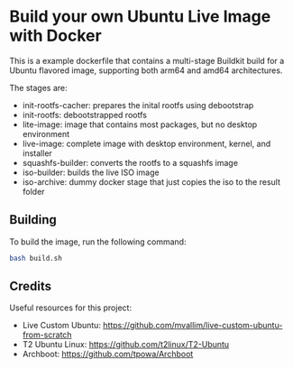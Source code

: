# Build your own Ubuntu Live Image with Docker

This is a example dockerfile that contains a multi-stage Buildkit build for a Ubuntu flavored image, supporting both arm64 and amd64 architectures.

The stages are:
- init-rootfs-cacher: prepares the inital rootfs using debootstrap
- init-rootfs: debootstrapped rootfs
- lite-image: image that contains most packages, but no desktop environment
- live-image: complete image with desktop environment, kernel, and installer
- squashfs-builder: converts the rootfs to a squashfs image
- iso-builder: builds the live ISO image
- iso-archive: dummy docker stage that just copies the iso to the result folder

## Building

To build the image, run the following command:

```bash
bash build.sh
```

## Credits

Useful resources for this project:
- Live Custom Ubuntu: https://github.com/mvallim/live-custom-ubuntu-from-scratch
- T2 Ubuntu Linux: https://github.com/t2linux/T2-Ubuntu
- Archboot: https://github.com/tpowa/Archboot